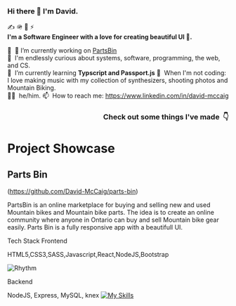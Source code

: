 ### Hi there 👋 I'm David.

✍️ 🪖 🚀 ⚡️  
**I'm a Software Engineer with a love for creating beautiful UI 🌄.**

💼 &nbsp;🔭 I’m currently working on [PartsBin](https://github.com/David-McCaig/parts-bin)   
🔭 &nbsp;I'm endlessly curious about systems, software, programming, the web, and CS.  
🌱 &nbsp;I’m currently learning **Typscript and Passport.js** 
🎹 &nbsp;When I'm not coding: I love making music with my collection of synthesizers, shooting photos and Mountain Biking.   
🙋‍♂️ &nbsp;he/him.
📫 &nbsp;How to reach me: https://www.linkedin.com/in/david-mccaig


<h3 align="right">Check out some things I've made &nbsp;👇</h3>

# Project Showcase

## Parts Bin
(https://github.com/David-McCaig/parts-bin)

PartsBin is an online marketplace for buying and selling new and used Mountain bikes and Mountain bike parts. The idea is to create an online community where anyone in Ontario can buy and sell Mountain bike gear easily. Parts Bin is a fully responsive app with a beautifull UI.


Tech Stack Frontend

HTML5,CSS3,SASS,Javascript,React,NodeJS,Bootstrap

<!-- [![My Skills](https://skillicons.dev/icons?i=js,html,css,sass,react,nodejs,bootstrap)](https://skillicons.dev) -->

![Rhythm](https://user-images.githubusercontent.com/79873814/203249486-3794e86f-7cc8-425d-938f-952430830632.gif)

    
Backend

NodeJS, Express, MySQL, knex
[![My Skills](https://skillicons.dev/icons?i=nodejs,express,mysql)](https://skillicons.dev)



